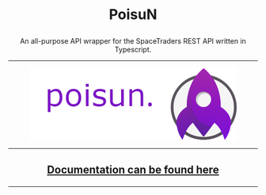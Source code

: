 # <p align="center"> PoisuN

<p align="center">
An all-purpose API wrapper for the SpaceTraders REST API written in Typescript.

---

<p align="center">
<img src="./.gitfiles/poisunsplash.png">

---

## <p align="center"> [Documentation can be found here](/https://mia-z.github.io/poisuN/modules.html)

---

